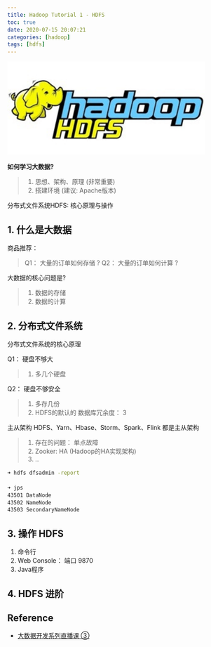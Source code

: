 ```yaml
---
title: Hadoop Tutorial 1 - HDFS
toc: true
date: 2020-07-15 20:07:21
categories: [hadoop]
tags: [hdfs]
---
```



<img src="/images/hadoop/hadoop-hdfs.webp" width="450" alt="Hadoop HDFS" />

<!--more-->

**如何学习大数据?**

> 1. 思想、架构、原理 (非常重要)
> 2. 搭建环境 (建议: Apache版本)

分布式文件系统HDFS: 核心原理与操作

## 1. 什么是大数据

商品推荐：

> Q1： 大量的订单如何存储 ?
> Q2： 大量的订单如何计算 ?

大数据的核心问题是?

> 1. 数据的存储
> 2. 数据的计算


## 2. 分布式文件系统

分布式文件系统的核心原理

Q1： 硬盘不够大
 
> 1. 多几个硬盘
 
Q2： 硬盘不够安全
 
> 1. 多存几份
> 2. HDFS的默认的 数据库冗余度： 3

主从架构 HDFS、Yarn、Hbase、Storm、Spark、Flink 都是主从架构

> 1. 存在的问题： 单点故障
> 2. Zooker: HA (Hadoop的HA实现架构)
> 3. ..

```bash
➜ hdfs dfsadmin -report

➜ jps
43501 DataNode
43502 NameNode
43503 SecondaryNameNode
```

## 3. 操作 HDFS

 1. 命令行
 2. Web Console： 端口 9870
 3. Java程序

## 4. HDFS 进阶

## Reference


- [大数据开发系列直播课 ③](https://study.163.com/course/courseLearn.htm?courseId=1209979905#/learn/live?lessonId=1281107303&courseId=1209979905)

